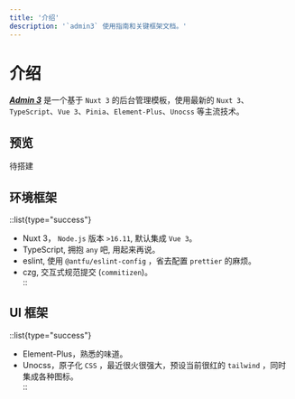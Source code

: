 ```yaml
---
title: '介绍'
description: '`admin3` 使用指南和关键框架文档。'
---
```


# 介绍

***[Admin 3](/)*** 是一个基于 `Nuxt 3` 的后台管理模板，使用最新的 `Nuxt 3`、`TypeScript`、`Vue 3`、`Pinia`、`Element-Plus`、`Unocss` 等主流技术。

## 预览

待搭建

## 环境框架
::list{type="success"}
- Nuxt 3， `Node.js` 版本 `>16.11`, 默认集成 `Vue 3`。  
- TypeScript, 拥抱 `any` 吧, 用起来再说。  
- eslint, 使用 `@antfu/eslint-config` ，省去配置 `prettier` 的麻烦。  
- czg, 交互式规范提交 (`commitizen`)。  
::

## UI 框架
::list{type="success"}
- Element-Plus，熟悉的味道。  
- Unocss，原子化 `CSS` ，最近很火很强大，预设当前很红的 `tailwind` ，同时集成各种图标。  
::
